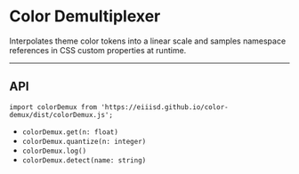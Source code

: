 # Color Demultiplexer

Interpolates theme color tokens into a linear scale and samples namespace references in CSS custom properties at runtime.

---

## API

`import colorDemux from 'https://eiiisd.github.io/color-demux/dist/colorDemux.js';`


- `colorDemux.get(n: float)`
- `colorDemux.quantize(n: integer)`
- `colorDemux.log()`
- `colorDemux.detect(name: string)`

